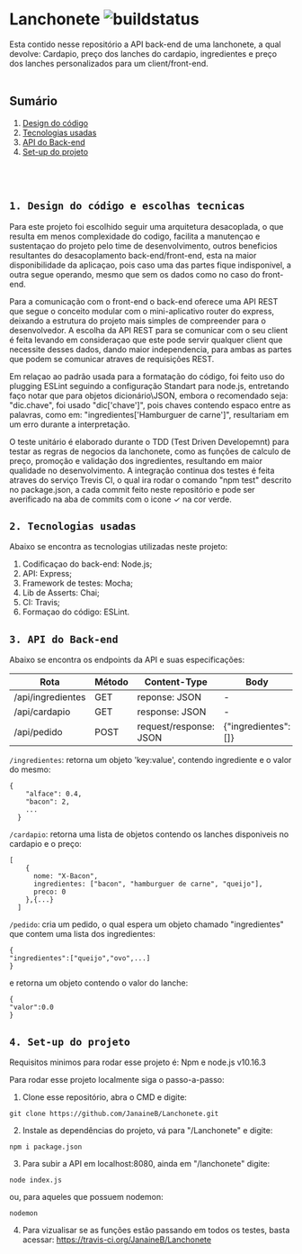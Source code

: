 # Lanchonete ![buildstatus](https://travis-ci.org/JanaineB/Lanchonete.svg?branch=master)

Esta contido nesse repositório a API back-end de uma lanchonete, a qual devolve: Cardapio, preço dos lanches do cardapio, ingredientes e preço dos lanches personalizados para um client/front-end. 
<br/><br/>
## Sumário 

1. [Design do código](#1-Design-do-código)
2. [Tecnologias usadas](#2-tecnologias-usadas)
3. [API do Back-end](#3-API-do-Back-end)
4. [Set-up do projeto](#4-set-up-do-projeto)

<br/><br/>
## `1. Design do código e escolhas tecnicas`

  Para este projeto foi escolhido seguir uma arquitetura desacoplada, o que resulta em menos complexidade do codigo, facilita a manutençao e sustentaçao do projeto pelo time de desenvolvimento, outros beneficios resultantes do desacoplamento back-end/front-end, esta na maior disponibilidade da aplicaçao, pois caso uma das partes fique indisponivel, a outra segue operando, mesmo que sem os dados como no caso do front-end.
  
  Para a comunicação com o front-end o back-end oferece uma API REST que segue o conceito modular com o mini-aplicativo router do express, deixando a estrutura do projeto mais simples de compreender para o desenvolvedor. A escolha da API REST para se comunicar com o seu client é feita levando em consideraçao que este pode servir qualquer client que necessite desses dados, dando maior independencia, para ambas as partes que podem se comunicar atraves de requisições REST.
   
   Em relaçao ao padrão usada para a formatação do código, foi feito uso do plugging ESLint seguindo a configuração Standart para node.js, entretando faço notar que para objetos dicionário\JSON, embora o recomendado seja: "dic.chave", foi usado "dic['chave']", pois chaves contendo espaco entre as palavras, como em: "ingredientes['Hamburguer de carne']", resultariam em um erro durante a interpretação.
   
  O teste unitário é elaborado durante o TDD (Test Driven Developemnt) para testar as regras de negocios da lanchonete, como as funções de calculo de preço, promoção e validação dos ingredientes, resultando em maior qualidade no desenvolvimento. A integração continua dos testes é feita atraves do serviço Trevis CI, o qual ira rodar o comando "npm test" descrito no package.json, a cada commit feito neste repositório e pode ser averificado na aba de commits com o icone ✓ na cor verde.

## `2. Tecnologias usadas`
Abaixo se encontra as tecnologias utilizadas neste projeto:

  1.  Codificaçao do back-end: Node.js;
  2.  API: Express;
  3.  Framework de testes: Mocha;
  4.  Lib de Asserts: Chai;
  5.  CI: Travis;
  6.  Formaçao do código: ESLint.
  
## `3. API do Back-end`
Abaixo se encontra os endpoints da API e suas especificações:

| Rota  | Método |Content-Type| Body |
| --- | --- | --- | --- |
| /api/ingredientes  | GET  |reponse: JSON|-|
| /api/cardapio  | GET  | response: JSON|-|
| /api/pedido  | POST  |request/response: JSON|{"ingredientes":[]}|

`/ingredientes`: retorna um objeto 'key:value', contendo ingrediente e o valor do mesmo:
```
{
    "alface": 0.4,
    "bacon": 2,
    ...
  }
  ````
 `/cardapio`: retorna uma lista de objetos contendo os lanches disponiveis no cardapio e o preço:
```
[
    {
      nome: "X-Bacon",
      ingredientes: ["bacon", "hamburguer de carne", "queijo"],
      preco: 0
    },{...}
  ]
```
`/pedido`: cria um pedido, o qual espera um objeto chamado "ingredientes" que contem uma lista dos ingredientes:
```
{
"ingredientes":["queijo","ovo",...]
} 
```
e retorna um objeto contendo o valor do lanche:
```
{
"valor":0.0
}
```
## `4. Set-up do projeto`
Requisitos minimos para rodar esse projeto é: 
Npm e node.js v10.16.3

Para rodar esse projeto localmente siga o passo-a-passo:
 1. Clone esse repositório, abra o CMD e digite: 
 ``` 
 git clone https://github.com/JanaineB/Lanchonete.git
```
 2. Instale as dependências do projeto, vá para "/Lanchonete" e digite:
```
npm i package.json  
```
3. Para subir a API em localhost:8080, ainda em "/lanchonete" digite:
```
node index.js
```
ou, para aqueles que possuem nodemon:
```
nodemon
```
4. Para vizualisar se as funções estão passando em todos os testes, basta acessar: https://travis-ci.org/JanaineB/Lanchonete

